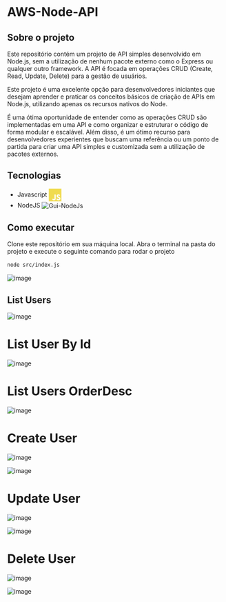 # AWS-Node-API

## Sobre o projeto 

Este repositório contém um projeto de API simples desenvolvido em Node.js, sem a utilização de nenhum pacote externo como o Express ou qualquer outro framework. A API é focada em operações CRUD (Create, Read, Update, Delete) para a gestão de usuários.

Este projeto é uma excelente opção para desenvolvedores iniciantes que desejam aprender e praticar os conceitos básicos de criação de APIs em Node.js, utilizando apenas os recursos nativos do Node. 

É uma ótima oportunidade de entender como as operações CRUD são implementadas em uma API e como organizar e estruturar o código de forma modular e escalável. Além disso, é um ótimo recurso para desenvolvedores experientes que buscam uma referência ou um ponto de partida para criar uma API simples e customizada sem a utilização de pacotes externos.

## Tecnologias
- Javascript <img align="center" alt="Gui-Js" height="30" width="30" src="https://raw.githubusercontent.com/devicons/devicon/master/icons/javascript/javascript-plain.svg"> 
- NodeJS <img align="center" alt="Gui-NodeJs" height="30" width="30" src="https://cdn.jsdelivr.net/gh/devicons/devicon/icons/nodejs/nodejs-original.svg" />
         
## Como executar

Clone este repositório em sua máquina local.
Abra o terminal na pasta do projeto e execute o seguinte comando para rodar o projeto
```bash
node src/index.js
```
![image](https://github.com/athena272/aws-node-api/assets/58920070/38df4468-6a00-4337-83b8-83fec4654e84)

## List Users
![image](https://github.com/athena272/aws-node-api/assets/58920070/971f339b-ff10-4a0c-b35f-f20e7b54a101)

# List User By Id
![image](https://github.com/athena272/aws-node-api/assets/58920070/f61e4c12-501b-471c-b913-fe46431e6dd7)

# List Users OrderDesc
![image](https://github.com/athena272/aws-node-api/assets/58920070/b6b30999-2f9c-4866-992b-42343ec1c1d3)

# Create User
![image](https://github.com/athena272/aws-node-api/assets/58920070/a5dbb9c0-5cc5-4320-aedc-913b2260dbbf)

![image](https://github.com/athena272/aws-node-api/assets/58920070/25d2686e-00ad-4894-a158-7c6985171117)

# Update User
![image](https://github.com/athena272/aws-node-api/assets/58920070/acb1f9da-d34a-4f11-b8a5-4f4f9173ae38)

![image](https://github.com/athena272/aws-node-api/assets/58920070/3b77c93f-9bad-4803-8178-ee5a28882d4b)

# Delete User
![image](https://github.com/athena272/aws-node-api/assets/58920070/0e368d96-7972-4174-b25a-1397a30edde9)

![image](https://github.com/athena272/aws-node-api/assets/58920070/80e716b7-6e19-4ebd-9280-be99e9d65848)




